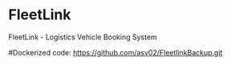 # FleetLink
FleetLink - Logistics Vehicle Booking System

#Dockerized code: https://github.com/asv02/FleetlinkBackup.git
